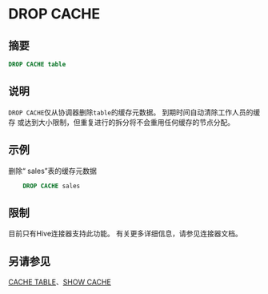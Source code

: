 
# DROP CACHE

## 摘要

``` sql
DROP CACHE table
```

## 说明

`DROP CACHE`仅从协调器删除`table`的缓存元数据。 到期时间自动清除工作人员的缓存 或达到大小限制，但重复进行的拆分将不会重用任何缓存的节点分配。

## 示例

删除“ sales”表的缓存元数据

```sql 
    DROP CACHE sales
```

## 限制

目前只有Hive连接器支持此功能。 有关更多详细信息，请参见连接器文档。

## 另请参见

[CACHE TABLE](./cache-table.html)、[SHOW CACHE](./show-cache.html)